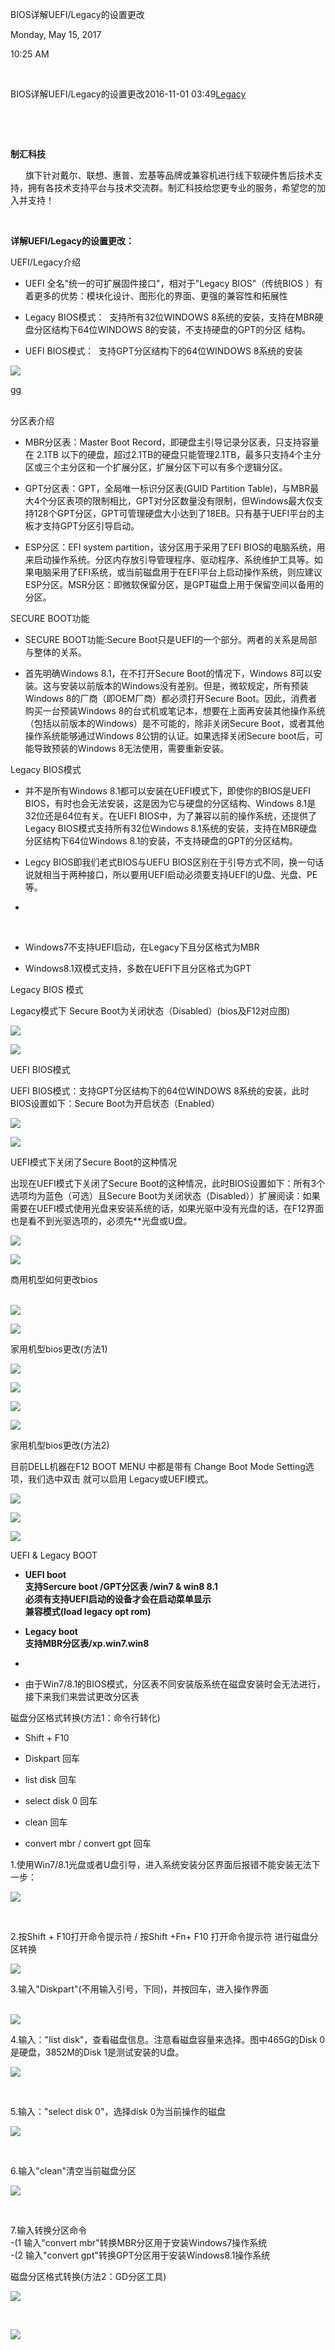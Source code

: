 BIOS详解UEFI/Legacy的设置更改

Monday, May 15, 2017

10:25 AM

 

BIOS详解UEFI/Legacy的设置更改2016-11-01 03:49[Legacy](https://m.sanwen8.cn/tag/15719.html)

 

 

**制汇科技**

      旗下针对戴尔、联想、惠普、宏基等品牌或兼容机进行线下软硬件售后技术支持，拥有各技术支持平台与技术交流群。制汇科技给您更专业的服务，希望您的加入并支持！

 

**详解UEFI/Legacy的设置更改：**

UEFI/Legacy介绍

-   UEFI 全名"统一的可扩展固件接口"，相对于"Legacy BIOS"（传统BIOS ）有着更多的优势：模块化设计、图形化的界面、更强的兼容性和拓展性

-   Legacy BIOS模式：  支持所有32位WINDOWS 8系统的安装，支持在MBR硬盘分区结构下64位WINDOWS 8的安装，不支持硬盘的GPT的分区 结构。

-   UEFI BIOS模式：  支持GPT分区结构下的64位WINDOWS 8系统的安装

![](021_BIOS详解UEFI_Legacy的设置更改_000.png)

gg\
 

分区表介绍

-   MBR分区表：Master Boot Record，即硬盘主引导记录分区表，只支持容量在 2.1TB 以下的硬盘，超过2.1TB的硬盘只能管理2.1TB，最多只支持4个主分区或三个主分区和一个扩展分区，扩展分区下可以有多个逻辑分区。

-   GPT分区表：GPT，全局唯一标识分区表(GUID Partition Table)，与MBR最大4个分区表项的限制相比，GPT对分区数量没有限制，但Windows最大仅支持128个GPT分区，GPT可管理硬盘大小达到了18EB。只有基于UEFI平台的主板才支持GPT分区引导启动。

-   ESP分区：EFI system partition，该分区用于采用了EFI BIOS的电脑系统，用来启动操作系统。分区内存放引导管理程序、驱动程序、系统维护工具等。如果电脑采用了EFI系统，或当前磁盘用于在EFI平台上启动操作系统，则应建议ESP分区。MSR分区：即微软保留分区，是GPT磁盘上用于保留空间以备用的分区。

SECURE BOOT功能

-   SECURE BOOT功能:Secure Boot只是UEFI的一个部分。两者的关系是局部与整体的关系。

-   首先明确Windows 8.1，在不打开Secure Boot的情况下，Windows 8可以安装。这与安装以前版本的Windows没有差别。但是，微软规定，所有预装Windows 8的厂商（即OEM厂商）都必须打开Secure Boot。因此，消费者购买一台预装Windows 8的台式机或笔记本，想要在上面再安装其他操作系统（包括以前版本的Windows）是不可能的，除非关闭Secure Boot，或者其他操作系统能够通过Windows 8公钥的认证。如果选择关闭Secure boot后，可能导致预装的Windows 8无法使用，需要重新安装。

Legacy BIOS模式

-   并不是所有Windows 8.1都可以安装在UEFI模式下，即使你的BIOS是UEFI BIOS，有时也会无法安装，这是因为它与硬盘的分区结构、Windows 8.1是32位还是64位有关。在UEFI BIOS中，为了兼容以前的操作系统，还提供了Legacy BIOS模式支持所有32位Windows 8.1系统的安装，支持在MBR硬盘分区结构下64位Windows 8.1的安装，不支持硬盘的GPT的分区结构。

-   Legcy BIOS即我们老式BIOS与UEFU BIOS区别在于引导方式不同，换一句话说就相当于两种接口，所以要用UEFI启动必须要支持UEFI的U盘、光盘、PE等。

-    

 

-   Windows7不支持UEFI启动，在Legacy下且分区格式为MBR

-   Windows8.1双模式支持，多数在UEFI下且分区格式为GPT

Legacy BIOS 模式

Legacy模式下 Secure Boot为关闭状态（Disabled）(bios及F12对应图)

![](021_BIOS详解UEFI_Legacy的设置更改_000.png)

![](021_BIOS详解UEFI_Legacy的设置更改_000.png)

UEFI BIOS模式

UEFI BIOS模式：支持GPT分区结构下的64位WINDOWS 8系统的安装，此时BIOS设置如下：Secure Boot为开启状态（Enabled）

![](021_BIOS详解UEFI_Legacy的设置更改_000.png)

![](021_BIOS详解UEFI_Legacy的设置更改_000.png)

UEFI模式下关闭了Secure Boot的这种情况

出现在UEFI模式下关闭了Secure Boot的这种情况，此时BIOS设置如下：所有3个选项均为蓝色（可选）且Secure Boot为关闭状态（Disabled））扩展阅读：如果需要在UEFI模式使用光盘来安装系统的话，如果光驱中没有光盘的话，在F12界面也是看不到光驱选项的，必须先\*\*光盘或U盘。

![](021_BIOS详解UEFI_Legacy的设置更改_000.png)

![](021_BIOS详解UEFI_Legacy的设置更改_000.png)

商用机型如何更改bios\
 

![](021_BIOS详解UEFI_Legacy的设置更改_000.png)

![](021_BIOS详解UEFI_Legacy的设置更改_000.png)

家用机型bios更改(方法1)

![](021_BIOS详解UEFI_Legacy的设置更改_000.png)

![](021_BIOS详解UEFI_Legacy的设置更改_000.png)

![](021_BIOS详解UEFI_Legacy的设置更改_000.png)

![](021_BIOS详解UEFI_Legacy的设置更改_000.png)

家用机型bios更改(方法2)

目前DELL机器在F12 BOOT MENU 中都是带有 Change Boot Mode Setting选项，我们选中双击 就可以启用 Legacy或UEFI模式。

![](021_BIOS详解UEFI_Legacy的设置更改_000.png)

![](021_BIOS详解UEFI_Legacy的设置更改_000.png)

![](021_BIOS详解UEFI_Legacy的设置更改_000.png)

UEFI & Legacy BOOT

-   **UEFI boot\
    支持Sercure boot /GPT分区表 /win7 & win8 8.1\
    必须有支持UEFI启动的设备才会在启动菜单显示\
    兼容模式(load legacy opt rom)**

-   **Legacy boot\
    支持MBR分区表/xp.win7.win8**

-    

-   由于Win7/8.1的BIOS模式，分区表不同安装版系统在磁盘安装时会无法进行，接下来我们来尝试更改分区表

磁盘分区格式转换(方法1：命令行转化)

-   Shift + F10

-   Diskpart 回车

-   list disk 回车

-   select disk 0 回车

-   clean 回车

-   convert mbr / convert gpt 回车

1.使用Win7/8.1光盘或者U盘引导，进入系统安装分区界面后报错不能安装无法下一步：

![](021_BIOS详解UEFI_Legacy的设置更改_000.png)

 

2.按Shift + F10打开命令提示符 / 按Shift +Fn+ F10 打开命令提示符 进行磁盘分区转换

![](021_BIOS详解UEFI_Legacy的设置更改_000.png)

3.输入"Diskpart"(不用输入引号，下同)，并按回车，进入操作界面\
 

![](021_BIOS详解UEFI_Legacy的设置更改_000.png)

4.输入："list disk"，查看磁盘信息。注意看磁盘容量来选择。图中465G的Disk 0是硬盘，3852M的Disk 1是测试安装的U盘。

![](021_BIOS详解UEFI_Legacy的设置更改_000.png)

 

5.输入："select disk 0"，选择disk 0为当前操作的磁盘

![](021_BIOS详解UEFI_Legacy的设置更改_000.png)

 

6.输入"clean"清空当前磁盘分区

![](021_BIOS详解UEFI_Legacy的设置更改_000.png)

 

7.输入转换分区命令\
-(1 输入"convert mbr"转换MBR分区用于安装Windows7操作系统\
-(2 输入"convert gpt"转换GPT分区用于安装Windows8.1操作系统

磁盘分区格式转换(方法2：GD分区工具)

![](021_BIOS详解UEFI_Legacy的设置更改_000.png)

 

![](021_BIOS详解UEFI_Legacy的设置更改_000.png)

 
